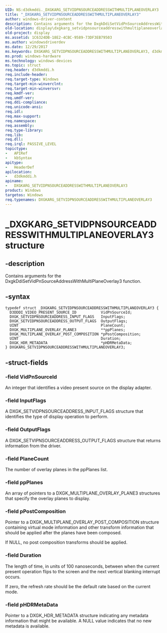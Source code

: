 ```yaml
---
UID: NS:d3dkmddi._DXGKARG_SETVIDPNSOURCEADDRESSWITHMULTIPLANEOVERLAY3
title: "_DXGKARG_SETVIDPNSOURCEADDRESSWITHMULTIPLANEOVERLAY3"
author: windows-driver-content
description: Contains arguments for the DxgkDdiSetVidPnSourceAddressWithMultiPlaneOverlay3 function.
old-location: display\dxgkarg_setvidpnsourceaddresswithmultiplaneoverlay3.htm
old-project: display
ms.assetid: 1C6324DB-18E2-4CBC-9589-73DF3EB79503
ms.author: windowsdriverdev
ms.date: 12/29/2017
ms.keywords: DXGKARG_SETVIDPNSOURCEADDRESSWITHMULTIPLANEOVERLAY3, d3dkmddi/DXGKARG_SETVIDPNSOURCEADDRESSWITHMULTIPLANEOVERLAY3, display.dxgkarg_setvidpnsourceaddresswithmultiplaneoverlay3, *IN_OUT_PDXGKARG_SETVIDPNSOURCEADDRESSWITHMULTIPLANEOVERLAY3, _DXGKARG_SETVIDPNSOURCEADDRESSWITHMULTIPLANEOVERLAY3, DXGKARG_SETVIDPNSOURCEADDRESSWITHMULTIPLANEOVERLAY3 structure [Display Devices]
ms.prod: windows-hardware
ms.technology: windows-devices
ms.topic: struct
req.header: d3dkmddi.h
req.include-header: 
req.target-type: Windows
req.target-min-winverclnt: 
req.target-min-winversvr: 
req.kmdf-ver: 
req.umdf-ver: 
req.ddi-compliance: 
req.unicode-ansi: 
req.idl: 
req.max-support: 
req.namespace: 
req.assembly: 
req.type-library: 
req.lib: 
req.dll: 
req.irql: PASSIVE_LEVEL
topictype:
-	APIRef
-	kbSyntax
apitype:
-	HeaderDef
apilocation:
-	d3dkmddi.h
apiname:
-	DXGKARG_SETVIDPNSOURCEADDRESSWITHMULTIPLANEOVERLAY3
product: Windows
targetos: Windows
req.typenames: DXGKARG_SETVIDPNSOURCEADDRESSWITHMULTIPLANEOVERLAY3
---
```


# _DXGKARG_SETVIDPNSOURCEADDRESSWITHMULTIPLANEOVERLAY3 structure


## -description


Contains arguments for the DxgkDdiSetVidPnSourceAddressWithMultiPlaneOverlay3 function.


## -syntax


````
typedef struct _DXGKARG_SETVIDPNSOURCEADDRESSWITHMULTIPLANEOVERLAY3 {
  D3DDDI_VIDEO_PRESENT_SOURCE_ID           VidPnSourceId;
  DXGK_SETVIDPNSOURCEADDRESS_INPUT_FLAGS   InputFlags;
  DXGK_SETVIDPNSOURCEADDRESS_OUTPUT_FLAGS  OutputFlags;
  UINT                                     PlaneCount;
  DXGK_MULTIPLANE_OVERLAY_PLANE3           **ppPlanes;
  DXGK_MULTIPLANE_OVERLAY_POST_COMPOSITION *pPostComposition;
  UINT                                     Duration;
  DXGK_HDR_METADATA                        *pHDRMetaData;
} DXGKARG_SETVIDPNSOURCEADDRESSWITHMULTIPLANEOVERLAY3;
````


## -struct-fields




### -field VidPnSourceId

An integer that identifies a video present source on the display adapter.


### -field InputFlags

A DXGK_SETVIDPNSOURCEADDRESS_INPUT_FLAGS structure that identifies the type of display operation to perform.


### -field OutputFlags

A DXGK_SETVIPNSOURCEADDRESS_OUTPUT_FLAGS structure that returns information from the driver.


### -field PlaneCount

The number of overlay planes in the ppPlanes list.


### -field ppPlanes

An array of pointers to a DXGK_MULTIPLANE_OVERLAY_PLANE3 structures that specify the overlay planes to display.


### -field pPostComposition

Pointer to a DXGK_MULTIPLANE_OVERLAY_POST_COMPOSITION structure containing virtual mode information and other transform information that should be applied after the planes have been composed.

If NULL, no post composition transforms should be applied.


### -field Duration

The length of time, in units of 100 nanoseconds, between when the current present operation flips to the screen and the next vertical blanking interrupt occurs.

If zero, the refresh rate should be the default rate based on the current mode.


### -field pHDRMetaData

Pointer to a DXGK_HDR_METADATA structure indicating any metadata information that might be available. A NULL value indicates that no new metadata is available.

